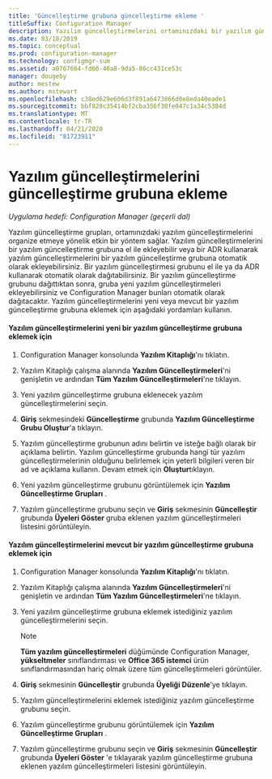 ```yaml
---
title: 'Güncelleştirme grubuna güncelleştirme ekleme '
titleSuffix: Configuration Manager
description: Yazılım güncelleştirmelerini ortamınızdaki bir yazılım güncelleştirme grubuna el ile veya otomatik olarak ekleyin.
ms.date: 03/18/2019
ms.topic: conceptual
ms.prod: configuration-manager
ms.technology: configmgr-sum
ms.assetid: a0767664-fd60-46a8-9da5-86cc431ce53c
manager: dougeby
author: mestew
ms.author: mstewart
ms.openlocfilehash: c38ed629e606d3f891a6473866d0e8eda40eade1
ms.sourcegitcommit: bbf820c35414bf2cba356f30fe047c1a34c5384d
ms.translationtype: MT
ms.contentlocale: tr-TR
ms.lasthandoff: 04/21/2020
ms.locfileid: "81723911"
---
```

# <a name="add-software-updates-to-an-update-group"></a>Yazılım güncelleştirmelerini güncelleştirme grubuna ekleme  

*Uygulama hedefi: Configuration Manager (geçerli dal)*

 Yazılım güncelleştirme grupları, ortamınızdaki yazılım güncelleştirmelerini organize etmeye yönelik etkin bir yöntem sağlar. Yazılım güncelleştirmelerini bir yazılım güncelleştirme grubuna el ile ekleyebilir veya bir ADR kullanarak yazılım güncelleştirmelerini bir yazılım güncelleştirme grubuna otomatik olarak ekleyebilirsiniz. Bir yazılım güncelleştirmesi grubunu el ile ya da ADR kullanarak otomatik olarak dağıtabilirsiniz. Bir yazılım güncelleştirme grubunu dağıttıktan sonra, gruba yeni yazılım güncelleştirmeleri ekleyebilirsiniz ve Configuration Manager bunları otomatik olarak dağıtacaktır. Yazılım güncelleştirmelerini yeni veya mevcut bir yazılım güncelleştirme grubuna eklemek için aşağıdaki yordamları kullanın.  

#### <a name="to-add-software-updates-to-a-new-software-update-group"></a>Yazılım güncelleştirmelerini yeni bir yazılım güncelleştirme grubuna eklemek için  

1.  Configuration Manager konsolunda **Yazılım Kitaplığı**'nı tıklatın.  

2.  Yazılım Kitaplığı çalışma alanında **Yazılım Güncelleştirmeleri**'ni genişletin ve ardından **Tüm Yazılım Güncelleştirmeleri**'ne tıklayın.  

3.  Yeni yazılım güncelleştirme grubuna eklenecek yazılım güncelleştirmelerini seçin.  

4.  **Giriş** sekmesindeki **Güncelleştirme** grubunda **Yazılım Güncelleştirme Grubu Oluştur**'a tıklayın.  

5.  Yazılım güncelleştirme grubunun adını belirtin ve isteğe bağlı olarak bir açıklama belirtin. Yazılım güncelleştirme grubunda hangi tür yazılım güncelleştirmelerinin olduğunu belirlemek için yeterli bilgileri veren bir ad ve açıklama kullanın. Devam etmek için **Oluştur**tıklayın.  

6.  Yeni yazılım güncelleştirme grubunu görüntülemek için **Yazılım Güncelleştirme Grupları** .  

7.  Yazılım güncelleştirme grubunu seçin ve **Giriş** sekmesinin **Güncelleştir** grubunda **Üyeleri Göster** gruba eklenen yazılım güncelleştirmeleri listesini görüntüleyin.  

#### <a name="to-add-software-updates-to-an-existing-software-update-group"></a>Yazılım güncelleştirmelerini mevcut bir yazılım güncelleştirme grubuna eklemek için  

1.  Configuration Manager konsolunda **Yazılım Kitaplığı**'nı tıklatın.  

2.  Yazılım Kitaplığı çalışma alanında **Yazılım Güncelleştirmeleri**'ni genişletin ve ardından **Tüm Yazılım Güncelleştirmeleri**'ne tıklayın.  

3.  Yeni yazılım güncelleştirme grubuna eklemek istediğiniz yazılım güncelleştirmelerini seçin.  

    > [!NOTE]  
    >  **Tüm yazılım güncelleştirmeleri** düğümünde Configuration Manager, **yükseltmeler** sınıflandırması ve **Office 365 istemci** ürün sınıflandırmasından hariç olmak üzere tüm güncelleştirmeleri görüntüler.  

4.  **Giriş** sekmesinin **Güncelleştir** grubunda **Üyeliği Düzenle**’ye tıklayın.  

5.  Yazılım güncelleştirmelerini eklemek istediğiniz yazılım güncelleştirme grubunu seçin.  

6.  Yazılım güncelleştirme grubunu görüntülemek için **Yazılım Güncelleştirme Grupları** .  

7.  Yazılım güncelleştirme grubunu seçin ve **Giriş** sekmesinin **Güncelleştir** grubunda **Üyeleri Göster** 'e tıklayarak yazılım güncelleştirme grubuna eklenen yazılım güncelleştirmeleri listesini görüntüleyin.  
